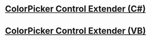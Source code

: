 # [ColorPicker Control Extender (C#)](using-the-colorpicker-control-extender-cs.md)
# [ColorPicker Control Extender (VB)](using-the-colorpicker-control-extender-vb.md)
